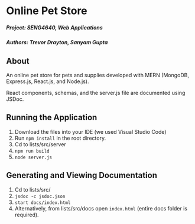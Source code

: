 # Online Pet Store

##### Project: SENG4640, Web Applications
##### Authors: Trevor Drayton, Sanyam Gupta

## About 

An online pet store for pets and supplies developed with MERN (MongoDB, Express.js, React.js, and Node.js).

React components, schemas, and the server.js file are documented using JSDoc.

## Running the Application
1. Download the files into your IDE (we used Visual Studio Code)
2. Run ```npm install``` in the root directory.
3. Cd to lists/src/server
4. ```npm run build```
5. ```node server.js```

## Generating and Viewing Documentation
1. Cd to lists/src/ 
2. ```jsdoc -c jsdoc.json```
3. ```start docs/index.html```
4. Alternatively, from lists/src/docs open `index.html` (entire docs folder is required).

